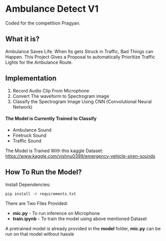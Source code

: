 # Ambulance Detect V1

Coded for the competition Pragyan.

## What it is?

Ambulance Saves Life. When Its gets Struck in Traffic, Bad Things can Happen. This Project Gives a Proposal to automatically Prioritize Traffic Lights for the Ambulance Route. 

## Implementation

1. Record Audio Clip From Microphone
2. Convert The waveform to Spectrogram image
3. Classify the Spectrogram Image Using CNN (Convolutional Neural Network)

#### The Model is Currently Trained to Classify 

- Ambulance Sound
- Firetruck Sound
- Traffic Sound

The Model is Trained With this kaggle Dataset: https://www.kaggle.com/vishnu0399/emergency-vehicle-siren-sounds

## How To Run the Model?

Install Dependencies: 

```
pip install -r requirements.txt
```

There are Two Files Provided: 

- **mic.py** - To run inference on Microphone
- **train.ipynb** - To train the model using above mentioned Dataset

A pretrained model is already provided in the **model** folder, **mic.py** can be run on that model without hassle